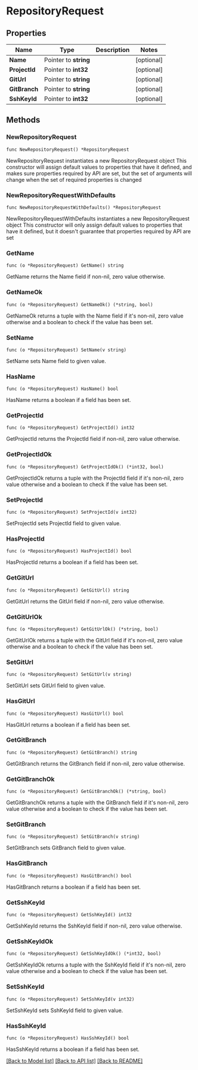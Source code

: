 # RepositoryRequest

## Properties

Name | Type | Description | Notes
------------ | ------------- | ------------- | -------------
**Name** | Pointer to **string** |  | [optional] 
**ProjectId** | Pointer to **int32** |  | [optional] 
**GitUrl** | Pointer to **string** |  | [optional] 
**GitBranch** | Pointer to **string** |  | [optional] 
**SshKeyId** | Pointer to **int32** |  | [optional] 

## Methods

### NewRepositoryRequest

`func NewRepositoryRequest() *RepositoryRequest`

NewRepositoryRequest instantiates a new RepositoryRequest object
This constructor will assign default values to properties that have it defined,
and makes sure properties required by API are set, but the set of arguments
will change when the set of required properties is changed

### NewRepositoryRequestWithDefaults

`func NewRepositoryRequestWithDefaults() *RepositoryRequest`

NewRepositoryRequestWithDefaults instantiates a new RepositoryRequest object
This constructor will only assign default values to properties that have it defined,
but it doesn't guarantee that properties required by API are set

### GetName

`func (o *RepositoryRequest) GetName() string`

GetName returns the Name field if non-nil, zero value otherwise.

### GetNameOk

`func (o *RepositoryRequest) GetNameOk() (*string, bool)`

GetNameOk returns a tuple with the Name field if it's non-nil, zero value otherwise
and a boolean to check if the value has been set.

### SetName

`func (o *RepositoryRequest) SetName(v string)`

SetName sets Name field to given value.

### HasName

`func (o *RepositoryRequest) HasName() bool`

HasName returns a boolean if a field has been set.

### GetProjectId

`func (o *RepositoryRequest) GetProjectId() int32`

GetProjectId returns the ProjectId field if non-nil, zero value otherwise.

### GetProjectIdOk

`func (o *RepositoryRequest) GetProjectIdOk() (*int32, bool)`

GetProjectIdOk returns a tuple with the ProjectId field if it's non-nil, zero value otherwise
and a boolean to check if the value has been set.

### SetProjectId

`func (o *RepositoryRequest) SetProjectId(v int32)`

SetProjectId sets ProjectId field to given value.

### HasProjectId

`func (o *RepositoryRequest) HasProjectId() bool`

HasProjectId returns a boolean if a field has been set.

### GetGitUrl

`func (o *RepositoryRequest) GetGitUrl() string`

GetGitUrl returns the GitUrl field if non-nil, zero value otherwise.

### GetGitUrlOk

`func (o *RepositoryRequest) GetGitUrlOk() (*string, bool)`

GetGitUrlOk returns a tuple with the GitUrl field if it's non-nil, zero value otherwise
and a boolean to check if the value has been set.

### SetGitUrl

`func (o *RepositoryRequest) SetGitUrl(v string)`

SetGitUrl sets GitUrl field to given value.

### HasGitUrl

`func (o *RepositoryRequest) HasGitUrl() bool`

HasGitUrl returns a boolean if a field has been set.

### GetGitBranch

`func (o *RepositoryRequest) GetGitBranch() string`

GetGitBranch returns the GitBranch field if non-nil, zero value otherwise.

### GetGitBranchOk

`func (o *RepositoryRequest) GetGitBranchOk() (*string, bool)`

GetGitBranchOk returns a tuple with the GitBranch field if it's non-nil, zero value otherwise
and a boolean to check if the value has been set.

### SetGitBranch

`func (o *RepositoryRequest) SetGitBranch(v string)`

SetGitBranch sets GitBranch field to given value.

### HasGitBranch

`func (o *RepositoryRequest) HasGitBranch() bool`

HasGitBranch returns a boolean if a field has been set.

### GetSshKeyId

`func (o *RepositoryRequest) GetSshKeyId() int32`

GetSshKeyId returns the SshKeyId field if non-nil, zero value otherwise.

### GetSshKeyIdOk

`func (o *RepositoryRequest) GetSshKeyIdOk() (*int32, bool)`

GetSshKeyIdOk returns a tuple with the SshKeyId field if it's non-nil, zero value otherwise
and a boolean to check if the value has been set.

### SetSshKeyId

`func (o *RepositoryRequest) SetSshKeyId(v int32)`

SetSshKeyId sets SshKeyId field to given value.

### HasSshKeyId

`func (o *RepositoryRequest) HasSshKeyId() bool`

HasSshKeyId returns a boolean if a field has been set.


[[Back to Model list]](../README.md#documentation-for-models) [[Back to API list]](../README.md#documentation-for-api-endpoints) [[Back to README]](../README.md)


